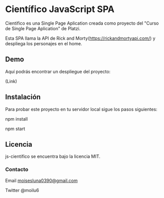 # Científico JavaScript SPA

Cientifico es una Single Page Aplication creada como proyecto del "Curso de Single Page Aplication" de Platzi. 

Esta SPA llama la API de Rick and Morty(https://rickandmortyapi.com/) y despliega los personajes en el home.

## Demo

Aquí podrás encontrar un despliegue del proyecto: 

(Link)

## Instalación

Para probar este proyecto en tu servidor local sigue los pasos siguientes:

npm install

npm start

## Licencia

js-cientifico se encuentra bajo la licencia MIT.

### Contacto

Email    moisesluna0390@gmail.com

Twitter  @moilu6
